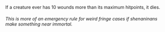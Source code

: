 If a creature ever has 10 wounds more than its maximum hitpoints, it dies.

###### This is more of an emergency rule for weird fringe cases if shenaninans make something near immortal.
